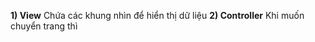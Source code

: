 **1) View**
    Chứa các khung nhìn để hiển thị dữ liệu
**2) Controller**
    Khi muốn chuyển trang thì 